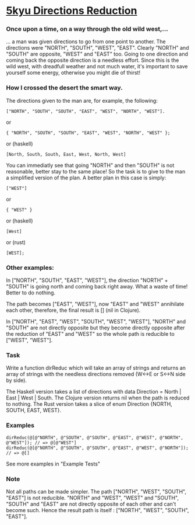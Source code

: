 # [5kyu Directions Reduction](https://www.codewars.com/kata/directions-reduction/train/python)

### Once upon a time, on a way through the old wild west,…

… a man was given directions to go from one point to another. The directions were "NORTH", "SOUTH", "WEST", "EAST". Clearly "NORTH" and "SOUTH" are opposite, "WEST" and "EAST" too. Going to one direction and coming back the opposite direction is a needless effort. Since this is the wild west, with dreadfull weather and not much water, it's important to save yourself some energy, otherwise you might die of thirst!

### How I crossed the desert the smart way.

The directions given to the man are, for example, the following:
```
["NORTH", "SOUTH", "SOUTH", "EAST", "WEST", "NORTH", "WEST"].
```
or
```
{ "NORTH", "SOUTH", "SOUTH", "EAST", "WEST", "NORTH", "WEST" };
```
or (haskell)

```
[North, South, South, East, West, North, West]
```

You can immediatly see that going "NORTH" and then "SOUTH" is not reasonable, better stay to the same place! So the task is to give to the man a simplified version of the plan. A better plan in this case is simply:

```
["WEST"]
```
or
```
{ "WEST" }
```
or (haskell)
```
[West]
```
or (rust)
```
[WEST];
```

### Other examples:

In ["NORTH", "SOUTH", "EAST", "WEST"], the direction "NORTH" + "SOUTH" is going north and coming back right away. What a waste of time! Better to do nothing.

The path becomes ["EAST", "WEST"], now "EAST" and "WEST" annihilate each other, therefore, the final result is [] (nil in Clojure).

In ["NORTH", "EAST", "WEST", "SOUTH", "WEST", "WEST"], "NORTH" and "SOUTH" are not directly opposite but they become directly opposite after the reduction of "EAST" and "WEST" so the whole path is reducible to ["WEST", "WEST"].

### Task
Write a function dirReduc which will take an array of strings and returns an array of strings with the needless directions removed (W<->E or S<->N side by side).

The Haskell version takes a list of directions with data Direction = North | East | West | South. The Clojure version returns nil when the path is reduced to nothing. The Rust version takes a slice of enum Direction {NORTH, SOUTH, EAST, WEST}.

### Examples
```
dirReduc(@[@"NORTH", @"SOUTH", @"SOUTH", @"EAST", @"WEST", @"NORTH", @"WEST"]); // => @[@"WEST"]
dirReduc(@[@"NORTH", @"SOUTH", @"SOUTH", @"EAST", @"WEST", @"NORTH"]); // => @[]
```
See more examples in "Example Tests"
### Note
Not all paths can be made simpler. The path ["NORTH", "WEST", "SOUTH", "EAST"] is not reducible. "NORTH" and "WEST", "WEST" and "SOUTH", "SOUTH" and "EAST" are not directly opposite of each other and can't become such. Hence the result path is itself : ["NORTH", "WEST", "SOUTH", "EAST"].
